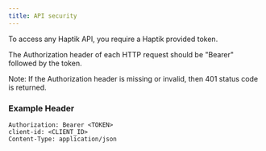 ```yaml
---
title: API security
---
```


To access any Haptik API, you require a Haptik provided token.

The Authorization header of each HTTP request should be "Bearer" followed by the token.

Note:  If the Authorization header is missing or invalid, then 401 status code is returned.

### Example Header

```
Authorization: Bearer <TOKEN>
client-id: <CLIENT_ID>
Content-Type: application/json
```